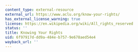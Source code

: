 ```yaml
---
content_type: external-resource
external_url: https://www.aclu.org/know-your-rights/
has_external_license_warning: true
license: https://en.wikipedia.org/wiki/All_rights_reserved
status: ''
title: Knowing Your Rights
uid: 6f97917d-dd9a-484e-b757-9e678aed54e4
wayback_url: ''
---
```

